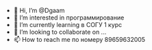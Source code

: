 - 👋 Hi, I’m @Dgaam
- 👀 I’m interested in  программирование
- 🌱 I’m currently learning  в СОГУ 1 курс
- 💞️ I’m looking to collaborate on ...
- 📫 How to reach me  по номеру 89659632005

<!---
Dgaam/Dgaam is a ✨ special ✨ repository because its `README.md` (this file) appears on your GitHub profile.
You can click the Preview link to take a look at your changes.
--->
